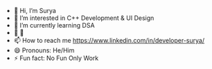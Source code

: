 - 👋 Hi, I’m Surya
- 👀 I’m interested in C++ Development & UI Design
- 🌱 I’m currently learning DSA
- 💞️ 🥲
- 📫 How to reach me https://www.linkedin.com/in/developer-surya/
- 😄 Pronouns: He/Him
- ⚡ Fun fact: No Fun Only Work

<!---
Developer-Surya/Developer-Surya is a ✨ special ✨ repository because its `README.md` (this file) appears on your GitHub profile.
You can click the Preview link to take a look at your changes.
--->
